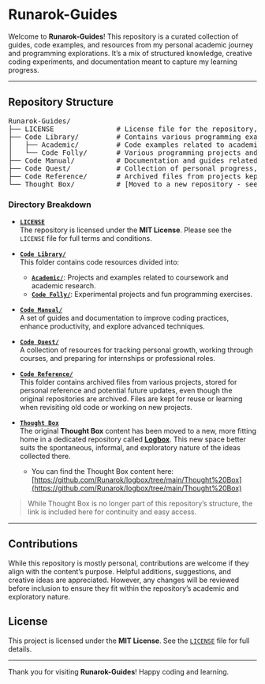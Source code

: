 # Runarok-Guides

Welcome to **Runarok-Guides**! This repository is a curated collection of guides, code examples, and resources from my personal academic journey and programming explorations. It’s a mix of structured knowledge, creative coding experiments, and documentation meant to capture my learning progress.

---

## Repository Structure

<pre>
Runarok-Guides/
├── LICENSE               # License file for the repository, outlining terms of use
├── Code Library/         # Contains various programming examples and libraries
│   ├── Academic/         # Code examples related to academic projects
│   └── Code Folly/       # Various programming projects and experiments
├── Code Manual/          # Documentation and guides related to coding practices
├── Code Quest/           # Collection of personal progress, courses, and internship resources
├── Code Reference/       # Archived files from projects kept for personal reference and future updates
└── Thought Box/          # [Moved to a new repository - see below]
</pre>

### Directory Breakdown

* **[`LICENSE`](LICENSE)**  
  The repository is licensed under the **MIT License**. Please see the `LICENSE` file for full terms and conditions.

* **[`Code Library/`](./Code%20Library)**  
  This folder contains code resources divided into:

  * **[`Academic/`](./Code%20Library/Academic)**: Projects and examples related to coursework and academic research.  
  * **[`Code Folly/`](./Code%20Library/Code%20Folly)**: Experimental projects and fun programming exercises.

* **[`Code Manual/`](./Code%20Manual)**  
  A set of guides and documentation to improve coding practices, enhance productivity, and explore advanced techniques.

* **[`Code Quest/`](./Code%20Quest)**  
  A collection of resources for tracking personal growth, working through courses, and preparing for internships or professional roles.

* **[`Code Reference/`](./Code%20Reference)**  
  This folder contains archived files from various projects, stored for personal reference and potential future updates, even though the original repositories are archived. Files are kept for reuse or learning when revisiting old code or working on new projects.

* **[`Thought Box`](https://github.com/Runarok/logbox/tree/main/Thought%20Box)**  
  The original **Thought Box** content has been moved to a new, more fitting home in a dedicated repository called [**Logbox**](https://github.com/Runarok/logbox). This new space better suits the spontaneous, informal, and exploratory nature of the ideas collected there.

  - You can find the Thought Box content here:  
  [https://github.com/Runarok/logbox/tree/main/Thought%20Box](https://github.com/Runarok/logbox/tree/main/Thought%20Box)

> While Thought Box is no longer part of this repository’s structure, the link is included here for continuity and easy access.

---

## Contributions

While this repository is mostly personal, contributions are welcome if they align with the content’s purpose. Helpful additions, suggestions, and creative ideas are appreciated. However, any changes will be reviewed before inclusion to ensure they fit within the repository’s academic and exploratory nature.

## License

This project is licensed under the **MIT License**. See the [`LICENSE`](LICENSE) file for full details.

---

Thank you for visiting **Runarok-Guides**! Happy coding and learning.
